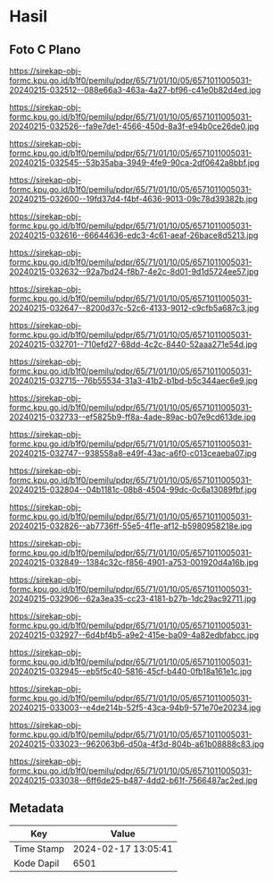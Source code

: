 # Hasil

## Foto C Plano

https://sirekap-obj-formc.kpu.go.id/b1f0/pemilu/pdpr/65/71/01/10/05/6571011005031-20240215-032512--088e66a3-463a-4a27-bf96-c41e0b82d4ed.jpg

https://sirekap-obj-formc.kpu.go.id/b1f0/pemilu/pdpr/65/71/01/10/05/6571011005031-20240215-032526--fa9e7de1-4566-450d-8a3f-e94b0ce26de0.jpg

https://sirekap-obj-formc.kpu.go.id/b1f0/pemilu/pdpr/65/71/01/10/05/6571011005031-20240215-032545--53b35aba-3949-4fe9-90ca-2df0642a8bbf.jpg

https://sirekap-obj-formc.kpu.go.id/b1f0/pemilu/pdpr/65/71/01/10/05/6571011005031-20240215-032600--19fd37d4-f4bf-4636-9013-09c78d39382b.jpg

https://sirekap-obj-formc.kpu.go.id/b1f0/pemilu/pdpr/65/71/01/10/05/6571011005031-20240215-032616--66644636-edc3-4c61-aeaf-26bace8d5213.jpg

https://sirekap-obj-formc.kpu.go.id/b1f0/pemilu/pdpr/65/71/01/10/05/6571011005031-20240215-032632--92a7bd24-f8b7-4e2c-8d01-9d1d5724ee57.jpg

https://sirekap-obj-formc.kpu.go.id/b1f0/pemilu/pdpr/65/71/01/10/05/6571011005031-20240215-032647--8200d37c-52c6-4133-9012-c9cfb5a687c3.jpg

https://sirekap-obj-formc.kpu.go.id/b1f0/pemilu/pdpr/65/71/01/10/05/6571011005031-20240215-032701--710efd27-68dd-4c2c-8440-52aaa271e54d.jpg

https://sirekap-obj-formc.kpu.go.id/b1f0/pemilu/pdpr/65/71/01/10/05/6571011005031-20240215-032715--76b55534-31a3-41b2-b1bd-b5c344aec6e9.jpg

https://sirekap-obj-formc.kpu.go.id/b1f0/pemilu/pdpr/65/71/01/10/05/6571011005031-20240215-032733--ef5825b9-ff8a-4ade-89ac-b07e9cd613de.jpg

https://sirekap-obj-formc.kpu.go.id/b1f0/pemilu/pdpr/65/71/01/10/05/6571011005031-20240215-032747--938558a8-e49f-43ac-a6f0-c013ceaeba07.jpg

https://sirekap-obj-formc.kpu.go.id/b1f0/pemilu/pdpr/65/71/01/10/05/6571011005031-20240215-032804--04b1181c-08b8-4504-99dc-0c6a13089fbf.jpg

https://sirekap-obj-formc.kpu.go.id/b1f0/pemilu/pdpr/65/71/01/10/05/6571011005031-20240215-032826--ab7736ff-55e5-4f1e-af12-b5980958218e.jpg

https://sirekap-obj-formc.kpu.go.id/b1f0/pemilu/pdpr/65/71/01/10/05/6571011005031-20240215-032849--1384c32c-f856-4901-a753-001920d4a16b.jpg

https://sirekap-obj-formc.kpu.go.id/b1f0/pemilu/pdpr/65/71/01/10/05/6571011005031-20240215-032906--62a3ea35-cc23-4181-b27b-1dc29ac92711.jpg

https://sirekap-obj-formc.kpu.go.id/b1f0/pemilu/pdpr/65/71/01/10/05/6571011005031-20240215-032927--6d4bf4b5-a9e2-415e-ba09-4a82edbfabcc.jpg

https://sirekap-obj-formc.kpu.go.id/b1f0/pemilu/pdpr/65/71/01/10/05/6571011005031-20240215-032945--eb5f5c40-5816-45cf-b440-0fb18a161e1c.jpg

https://sirekap-obj-formc.kpu.go.id/b1f0/pemilu/pdpr/65/71/01/10/05/6571011005031-20240215-033003--e4de214b-52f5-43ca-94b9-571e70e20234.jpg

https://sirekap-obj-formc.kpu.go.id/b1f0/pemilu/pdpr/65/71/01/10/05/6571011005031-20240215-033023--962063b6-d50a-4f3d-804b-a61b08888c83.jpg

https://sirekap-obj-formc.kpu.go.id/b1f0/pemilu/pdpr/65/71/01/10/05/6571011005031-20240215-033038--6ff6de25-b487-4dd2-b61f-7566487ac2ed.jpg


## Metadata

| Key        | Value               |
| ---------- | ------------------- |
| Time Stamp | 2024-02-17 13:05:41 |
| Kode Dapil | 6501                |



